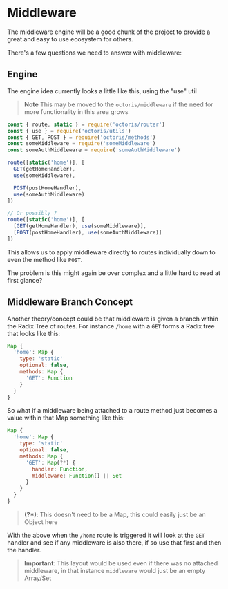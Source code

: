 # Middleware

The middleware engine will be a good chunk of the project to provide a great and easy to use ecosystem for others.

There's a few questions we need to answer with middleware:

## Engine

The engine idea currently looks a little like this, using the "use" util

> **Note** This may be moved to the `octoris/middleware` if the need for more functionality in this area grows

```js
const { route, static } = require('octoris/router')
const { use } = require('octoris/utils')
const { GET, POST } = require('octoris/methods')
const someMiddleware = require('someMiddleware')
const someAuthMiddleware = require('someAuthMiddleware')

route([static('home')], [
  GET(getHomeHandler),
  use(someMiddleware),

  POST(postHomeHandler),
  use(someAuthMiddleware)
])

// Or possibly ?
route([static('home')], [
  [GET(getHomeHandler), use(someMiddleware)],
  [POST(postHomeHandler), use(someAuthMiddleware)]
])
```

This allows us to apply middleware directly to routes individually down to even the method like `POST`.

The problem is this might again be over complex and a little hard to read at first glance?

## Middleware Branch Concept

Another theory/concept could be that middleware is given a branch within the Radix Tree of routes. For instance `/home` with a `GET` forms a Radix tree that looks like this:
```js
Map {
  'home': Map {
    type: 'static'
    optional: false,
    methods: Map {
      'GET': Function
    }
  }
}
```

So what if a middleware being attached to a route method just becomes a value within that Map something like this:
```js
Map {
  'home': Map {
    type: 'static'
    optional: false,
    methods: Map {
      'GET': Map(?*) {
        handler: Function,
        middleware: Function[] || Set
      }
    }
  }
}
```
> **(?*)**: This doesn't need to be a Map, this could easily just be an Object here

With the above when the `/home` route is triggered it will look at the `GET` handler and see if any middleware is also there, if so use that first and then the handler.

> **Important**: This layout would be used even if there was no attached middleware, in that instance `middleware` would just be an empty Array/Set
